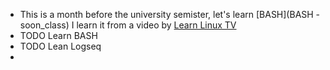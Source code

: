 - This is a month before the university semister, let's learn [BASH](BASH - soon_class) I learn it from a video by [Learn Linux TV](https://www.youtube.com/watch?v=2733cRPudvI&list=PLT98CRl2KxKGj-VKtApD8-zCqSaN2mD4w&pp=iAQB)
- TODO Learn BASH
- TODO Lean Logseq
-